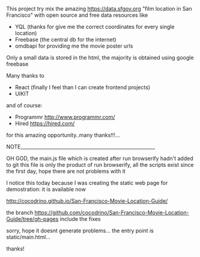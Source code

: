 This project try mix the amazing  https://data.sfgov.org "film location in San Francisco" with open source and free data resources like

- YQL (thanks for give me the correct coordinates for every single location)
- Freebase (the central db for the internet)
- omdbapi for providing me the movie poster urls


Only a small data is stored in the html, the majority is obtained using google freebase

Many thanks to
- React (finally I feel than I can create frontend projects)
- UIKIT

and of course:
- Programmr http://www.programmr.com/
- Hired https://hired.com/

for this amazing opportunity..many thanks!!!...

NOTE________________________________________________________

OH GOD, the main.js file which is created after run browserify hadn't added to git
this file is only the product of run browserify, all the scripts exist since the first day, 
hope there are not problems with it

I notice this today because I was creating the static web page for demostration:
it is available now


 
http://cocodrino.github.io/San-Francisco-Movie-Location-Guide/


the branch https://github.com/cocodrino/San-Francisco-Movie-Location-Guide/tree/gh-pages include the fixes


sorry, hope it doesnt generate problems...
the entry point is   static/main.html...

thanks!